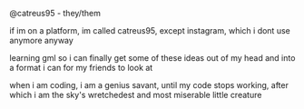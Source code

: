 @catreus95 - they/them

if im on a platform, im called catreus95, except instagram, which i dont use anymore anyway

learning gml so i can finally get some of these ideas out of my head and into a format i can for my friends to look at

when i am coding, i am a genius savant, until my code stops working, after which i am the sky's wretchedest and most miserable little creature

<!---
catreus95/catreus95 is a ✨ special ✨ repository because its `README.md` (this file) appears on your GitHub profile.
You can click the Preview link to take a look at your changes.
--->
